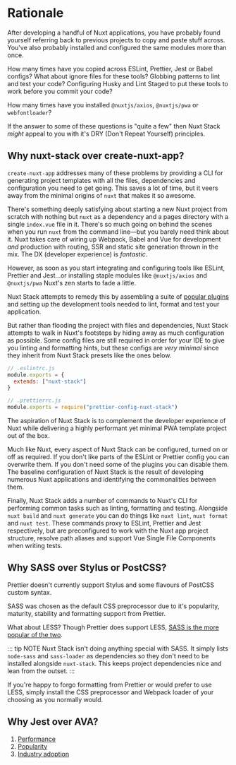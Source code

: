 # Rationale

After developing a handful of Nuxt applications, you have probably found yourself referring back to previous projects to copy and paste stuff across. You've also probably installed and configured the same modules more than once.

How many times have you copied across ESLint, Prettier, Jest or Babel configs? What about ignore files for these tools? Globbing patterns to lint and test your code? Configuring Husky and Lint Staged to put these tools to work before you commit your code?

How many times have you installed `@nuxtjs/axios`, `@nuxtjs/pwa` or `webfontloader`?

If the answer to some of these questions is "quite a few" then Nuxt Stack _might_ appeal to you with it's DRY (Don't Repeat Yourself) principles.

## Why nuxt-stack over create-nuxt-app?

`create-nuxt-app` addresses many of these problems by providing a CLI for generating project templates with all the files, dependencies and configuration you need to get going. This saves a lot of time, but it veers away from the minimal origins of `nuxt` that makes it so awesome.

There's something deeply satisfying about starting a new Nuxt project from scratch with nothing but `nuxt` as a dependency and a pages directory with a single `index.vue` file in it. There's so much going on behind the scenes when you run `nuxt` from the command line—but you barely need think about it. Nuxt takes care of wiring up Webpack, Babel and Vue for development _and_ production with routing, SSR and static site generation thrown in the mix. The DX (developer experience) is _fantastic_.

However, as soon as you start integrating and configuring tools like ESLint, Prettier and Jest...or installing staple modules like `@nuxtjs/axios` and `@nuxtjs/pwa` Nuxt's zen starts to fade a little.

Nuxt Stack attempts to remedy this by assembling a suite of [popular plugins](/module/plugins.html) and setting up the development tools needed to lint, format and test your application.

But rather than flooding the project with files and dependencies, Nuxt Stack attempts to walk in Nuxt's footsteps by hiding away as much configuration as possible. Some config files are still required in order for your IDE to give you linting and formatting hints, but these configs are _very minimal_ since they inherit from Nuxt Stack presets like the ones below.

```js
// .eslintrc.js
module.exports = {
  extends: ["nuxt-stack"]
}
```

```js
// .prettierrc.js
module.exports = require("prettier-config-nuxt-stack")
```

The aspiration of Nuxt Stack is to complement the developer experience of Nuxt while delivering a highly performant yet minimal PWA template project out of the box.

Much like Nuxt, every aspect of Nuxt Stack can be configured, turned on or off as required. If you don't like parts of the ESLint or Prettier config you can overwrite them. If you don't need some of the plugins you can disable them. The baseline configuration of Nuxt Stack is the result of developing numerous Nuxt applications and identifying the commonalities between them.

Finally, Nuxt Stack adds a number of commands to Nuxt's CLI for performing common tasks such as linting, formatting and testing. Alongside `nuxt build` and `nuxt generate` you can do things like `nuxt lint`, `nuxt format` and `nuxt test`. These commands proxy to ESLint, Prettier and Jest respectively, but are preconfigured to work with the Nuxt app project structure, resolve path aliases and support Vue Single File Components when writing tests.

## Why SASS over Stylus or PostCSS?

Prettier doesn't currently support Stylus and some flavours of PostCSS custom syntax.

SASS was chosen as the default CSS preprocessor due to it's popularity, maturity, stability and formatting support from Prettier.

What about LESS? Though Prettier does support LESS, [SASS is the more popular of the two][sass-vs-less].

::: tip NOTE
Nuxt Stack isn't doing anything special with SASS. It simply lists `node-sass` and `sass-loader` as dependencies so they don't need to be installed alongside `nuxt-stack`. This keeps project dependencies nice and lean from the outset.
:::

If you're happy to forgo formatting from Prettier or would prefer to use LESS, simply install the CSS preprocessor and Webpack loader of your choosing as you normally would.

## Why Jest over AVA?

1. [Performance][jest-performance]
2. [Popularity][jest-popularity]
3. [Industry adoption][jest-adoption]

[sass-vs-less]: https://trends.google.com/trends/explore?date=all&q=%2Fm%2F054k6n_,%2Fm%2F0gjd0jv
[jest-performance]: https://blog.kentcdodds.com/migrating-to-jest-881f75366e7e
[jest-popularity]: https://nodejs.libhunt.com/compare-jest-vs-ava-avajs
[jest-adoption]: https://stackshare.io/stackups/ava-vs-jest#stacks
